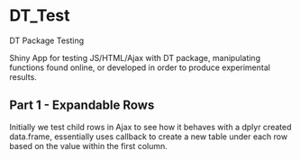 # DT_Test
DT Package Testing

Shiny App for testing JS/HTML/Ajax with DT package, manipulating functions found online, or developed in order to produce experimental results.

## Part 1 - Expandable Rows
Initially we test child rows in Ajax to see how it behaves with a dplyr created data.frame, essentially uses callback to create a new table under each row based on the value within the first column.